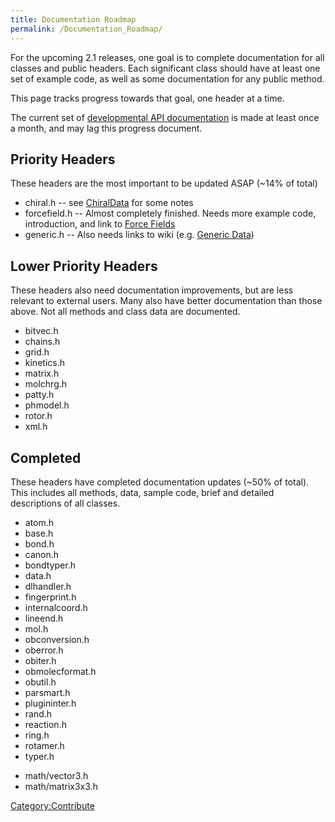 ```yaml
---
title: Documentation Roadmap
permalink: /Documentation_Roadmap/
---
```


For the upcoming 2.1 releases, one goal is to complete documentation for all classes and public headers. Each significant class should have at least one set of example code, as well as some documentation for any public method.

This page tracks progress towards that goal, one header at a time.

The current set of [developmental API documentation](http://openbabel.sourceforge.net/dev-api/) is made at least once a month, and may lag this progress document.

Priority Headers
----------------

These headers are the most important to be updated ASAP (~14% of total)

-   chiral.h -- see [ChiralData](/ChiralData "wikilink") for some notes
-   forcefield.h -- Almost completely finished. Needs more example code, introduction, and link to [Force Fields](/Force_Fields "wikilink")
-   generic.h -- Also needs links to wiki (e.g. [Generic Data](/Generic_Data "wikilink"))

Lower Priority Headers
----------------------

These headers also need documentation improvements, but are less relevant to external users. Many also have better documentation than those above. Not all methods and class data are documented.

-   bitvec.h
-   chains.h
-   grid.h
-   kinetics.h
-   matrix.h
-   molchrg.h
-   patty.h
-   phmodel.h
-   rotor.h
-   xml.h

Completed
---------

These headers have completed documentation updates (~50% of total). This includes all methods, data, sample code, brief and detailed descriptions of all classes.

-   atom.h
-   base.h
-   bond.h
-   canon.h
-   bondtyper.h
-   data.h
-   dlhandler.h
-   fingerprint.h
-   internalcoord.h
-   lineend.h
-   mol.h
-   obconversion.h
-   oberror.h
-   obiter.h
-   obmolecformat.h
-   obutil.h
-   parsmart.h
-   plugininter.h
-   rand.h
-   reaction.h
-   ring.h
-   rotamer.h
-   typer.h

<!-- -->

-   math/vector3.h
-   math/matrix3x3.h

[Category:Contribute](/Category:Contribute "wikilink")